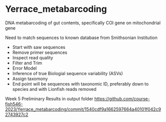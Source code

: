 # Yerrace_metabarcoding
DNA metabarcoding of gut contents, specifically COI gene on mitochondrial gene


Need to match sequences to known database from Smithsonian Institution


- Start with saw sequences
- Remove primer sequences
- Inspect read quality
- Filter and Trim
- Error Model
- Inference of true Biologial sequence variability (ASVs)
- Assign taxomony
- End point will be sequences with taxonomic ID, preferably down to species and with Lionfish reads removed


Week 5 Preliminary Results in output folder
https://github.com/course-fish546-2023/Yerrace_metabarcoding/commit/1540cdf9a1662597664a40101f042c92743927c2
